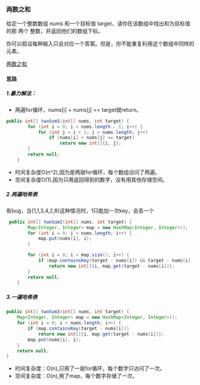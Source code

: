 ### 两数之和
给定一个整数数组 nums 和一个目标值 target，请你在该数组中找出和为目标值的那 两个 整数，并返回他们的数组下标。

你可以假设每种输入只会对应一个答案。但是，你不能重复利用这个数组中同样的元素。

[两数之和](https://leetcode-cn.com/problems/two-sum)

#### 思路

##### 1.暴力解法：

- 两遍for循环，nums[i] + nums[j] == target就return。

```java
public int[] twoSum1(int[] nums, int target) {
        for (int i = 0; i < nums.length - 1; i++) {
            for (int j = i + 1; j < nums.length; j++)
                if (nums[i] + nums[j] == target)
                    return new int[]{i, j};
        }
        return null;
    }
```

- 时间复杂度O(n^2),因为是两层for循环，每个数组访问了两遍。
- 空间复杂度O(1),因为只用返回得到的数字，没有用其他存储空间。

##### 2.两遍哈希表


有bug，当{1,1,3,4,2,8}这种情况时，1只能加一次key，会丢一个


```java
 public int[] twoSum2(int[] nums, int target) {
        Map<Integer, Integer> map = new HashMap<Integer, Integer>();
        for (int i = 0; i < nums.length; i++) {
            map.put(nums[i], i);
        }

        for (int i = 0; i < map.size(); i++) {
            if (map.containsKey(target - nums[i]) && target - nums[i] != nums[i])
                return new int[]{i, map.get(target - nums[i])};
        }
        return null;
    }
```

#####  3.一遍哈希表

```java
public int[] twoSum3(int[] nums, int target) {
    Map<Integer, Integer> map = new HashMap<Integer, Integer>();
    for (int i = 0; i < nums.length; i++) {
        if (map.containsKey(target - nums[i]))
            return new int[]{i, map.get(target - nums[i])};
        map.put(nums[i], i);
    }
    return null;
}
```

- 时间复杂度：O(n),只用了一层for循环，每个数字只访问了一次。
- 空间复杂度：O(n),用了map，每个数字存储了一次。